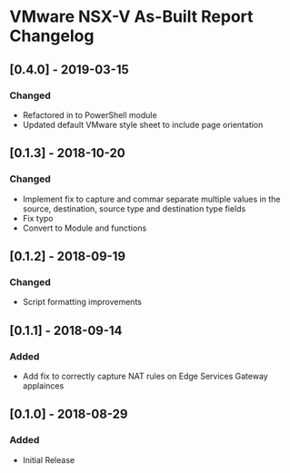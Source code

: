 # VMware NSX-V As-Built Report Changelog

## [0.4.0] - 2019-03-15
### Changed
- Refactored in to PowerShell module
- Updated default VMware style sheet to include page orientation

## [0.1.3] - 2018-10-20
### Changed
- Implement fix to capture and commar separate multiple values in the source, destination, source type and destination type fields
- Fix typo
- Convert to Module and functions

## [0.1.2] - 2018-09-19
### Changed
- Script formatting improvements 

## [0.1.1] - 2018-09-14
### Added
- Add fix to correctly capture NAT rules on Edge Services Gateway applainces

## [0.1.0] - 2018-08-29
### Added
- Initial Release
